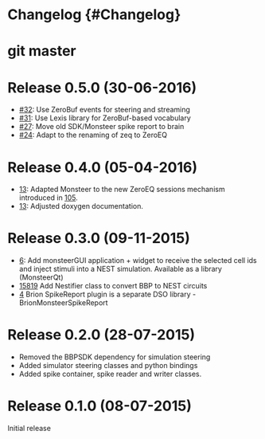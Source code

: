 Changelog {#Changelog}
=========

# git master

# Release 0.5.0 (30-06-2016)

* [#32](https://github.com/BlueBrain/Monsteer/pull/32):
  Use ZeroBuf events for steering and streaming
* [#31](https://github.com/BlueBrain/Monsteer/pull/31):
  Use Lexis library for ZeroBuf-based vocabulary
* [#27](https://github.com/BlueBrain/Monsteer/pull/27):
  Move old SDK/Monsteer spike report to brain
* [#24](https://github.com/BlueBrain/Monsteer/pull/24):
  Adapt to the renaming of zeq to ZeroEQ

# Release 0.4.0 (05-04-2016)

* [13](https://github.com/BlueBrain/Monsteer/pull/13):
  Adapted Monsteer to the new ZeroEQ sessions mechanism introduced in
  [105](https://github.com/HBPVIS/ZeroEQ/pull/105).
* [13](https://github.com/BlueBrain/Monsteer/pull/13):
  Adjusted doxygen documentation.

# Release 0.3.0 (09-11-2015)

* [6](https://github.com/BlueBrain/Monsteer/pull/6):
  Add monsteerGUI application + widget to receive the selected cell ids and
  inject stimuli into a NEST simulation. Available as a library (MonsteerQt)
* [15819](http://bbpcode.epfl.ch/code/#/c/15819)
  Add Nestifier class to convert BBP to NEST circuits
* [4](https://github.com/BlueBrain/Monsteer/pull/4)
  Brion SpikeReport plugin is a separate DSO library - BrionMonsteerSpikeReport

# Release 0.2.0 (28-07-2015)

* Removed the BBPSDK dependency for simulation steering
* Added simulator steering classes and python bindings
* Added spike container, spike reader and writer classes.

# Release 0.1.0 (08-07-2015)

Initial release
